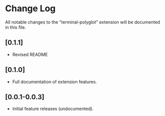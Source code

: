 # Change Log
All notable changes to the "terminal-polyglot" extension will be documented in this file.

## [0.1.1]
- Revised README

## [0.1.0]
- Full documentation of extension features.

## [0.0.1-0.0.3]

- Initial feature releases (undocumented).